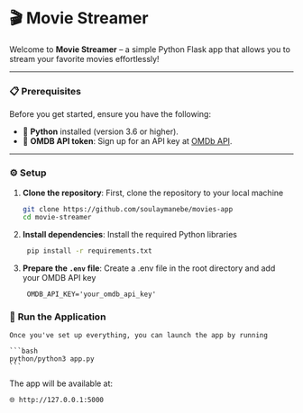 # 🎬 **Movie Streamer** 

Welcome to **Movie Streamer** – a simple Python Flask app that allows you to stream your favorite movies effortlessly!

---

### 📋 **Prerequisites**

Before you get started, ensure you have the following:

- 🐍 **Python** installed (version 3.6 or higher).
- 🎥 **OMDB API token**: Sign up for an API key at [OMDb API](https://www.omdbapi.com/apikey.aspx).

---

### ⚙️ **Setup**

1. **Clone the repository**:
   First, clone the repository to your local machine

   ```bash
   git clone https://github.com/soulaymanebe/movies-app
   cd movie-streamer
    ```

2. **Install dependencies**:
    Install the required Python libraries

   ```bash
    pip install -r requirements.txt
    ```

3. **Prepare the `.env` file**:
    Create a .env file in the root directory and add your OMDB API key

   ```env
    OMDB_API_KEY='your_omdb_api_key'

    ```

### 🚀 **Run the Application**
    Once you've set up everything, you can launch the app by running

    ```bash
    python/python3 app.py
    ```

The app will be available at:

`🌐 http://127.0.0.1:5000`
